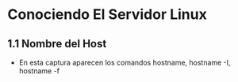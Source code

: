 # Conociendo El Servidor Linux
## 1.1 Nombre del Host
- En esta captura aparecen los comandos hostname, hostname -I, hostname -f
